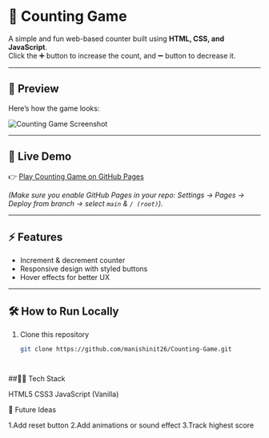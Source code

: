 # 🧮 Counting Game  

A simple and fun web-based counter built using **HTML, CSS, and JavaScript**.  
Click the ➕ button to increase the count, and ➖ button to decrease it.  

---

## 📸 Preview  

Here’s how the game looks:  

![Counting Game Screenshot]()  

---

## 🚀 Live Demo  

👉 [Play Counting Game on GitHub Pages](https://manishinit26.github.io/Counting-Game/)  

*(Make sure you enable GitHub Pages in your repo: Settings → Pages → Deploy from branch → select `main` & `/ (root)`).*  

---

## ⚡ Features  

- Increment & decrement counter  
- Responsive design with styled buttons  
- Hover effects for better UX  

---

## 🛠️ How to Run Locally  

1. Clone this repository  
   ```bash
   git clone https://github.com/manishinit26/Counting-Game.git




##👨‍💻 Tech Stack

HTML5
CSS3
JavaScript (Vanilla)

🎯 Future Ideas

1.Add reset button
2.Add animations or sound effect
3.Track highest score
